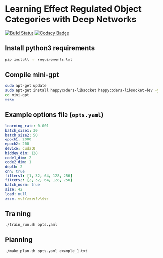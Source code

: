 # Learning Effect Regulated Object Categories with Deep Networks

[![Build Status](https://travis-ci.com/alper111/affordance-learning.svg?branch=master)](https://travis-ci.com/alper111/affordance-learning) [![Codacy Badge](https://api.codacy.com/project/badge/Grade/5624df2d37464e6d9be6f6edd735a789)](https://app.codacy.com/manual/alper111/affordance-learning?utm_source=github.com&utm_medium=referral&utm_content=alper111/affordance-learning&utm_campaign=Badge_Grade_Dashboard)

## Install python3 requirements
```bash
pip install -r requirements.txt
```

## Compile mini-gpt
```bash
sudo apt-get update
sudo apt-get install happycoders-libsocket happycoders-libsocket-dev -y
cd mini-gpt
make
```

## Example options file (`opts.yaml`)
```yaml
learning_rate: 0.001
batch_size1: 30
batch_size2: 50
epoch1: 2000
epoch2: 200
device: cuda:0
hidden_dim: 128
code1_dim: 2
code2_dim: 1
depth: 2
cnn: true
filters1: [1, 32, 64, 128, 256]
filters2: [2, 32, 64, 128, 256]
batch_norm: true
size: 42
load: null
save: out/savefolder
```

## Training

`./train_run.sh opts.yaml`

## Planning

`./make_plan.sh opts.yaml example_1.txt`

